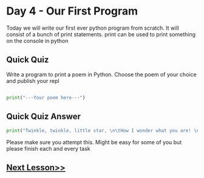 # Day 4 - Our First Program

Today we will write our first ever python program from scratch. It will consist of a bunch of print statements.
print can be used to print something on the console in python

## Quick Quiz

Write a program to print a poem in Python. Choose the poem of your choice and publish your repl

##

```python
print("---Your poem here---")

```
## Quick Quiz Answer
```python
print("Twinkle, twinkle, little star, \n\tHow I wonder what you are! \n\t\tUp above the world so high, \n\t\tLike a diamond in the sky. \nTwinkle, twinkle, little star, \n\tHow I wonder what you are!")
```
Please make sure you attempt this. Might be easy for some of you but please finish each and every task

## [Next Lesson>>](https://replit.com/@codewithharry/05-Day5-Comments-and-Print#main.py)